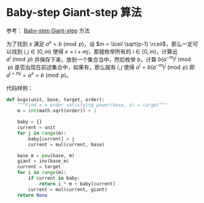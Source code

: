 # Baby-step Giant-step 算法

参考： [Baby-step Giant-step](https://en.wikipedia.org/wiki/Baby-step_giant-step) 方法

为了找到 $x$ 满足 $a^x = b \pmod p$，设 $m = \lceil \sqrt{p-1} \rceil$，那么一定可以找到 $i, j \in [0, m)$ 使得 $x = i + mj$，那就枚举所有的 $i \in [0, m)$，计算出 $a^i \pmod p$ 并保存下来，放到一个集合当中，然后枚举 $b$，计算 $b(a^{-m})^j \pmod p$ 是否出现在前述集合中，如果有，那么就有 $i, j$ 使得 $a^i = b(a^{-m})^j \pmod p$ 即 $a^{i+mj}=a^x=b \pmod p$。

代码样例：

```python
def bsgs(unit, base, target, order):
    """Find x < order satisfying power(base, x) = target"""
    m = int(math.sqrt(order)) + 1

    baby = {}
    current = unit
    for j in range(m):
        baby[current] = j
        current = mul(current, base)

    base_m = pow(base, m)
    giant = inv(base_m)
    current = target
    for i in range(m):
        if current in baby:
            return i * m + baby[current]
        current = mul(current, giant)
    return None
```
